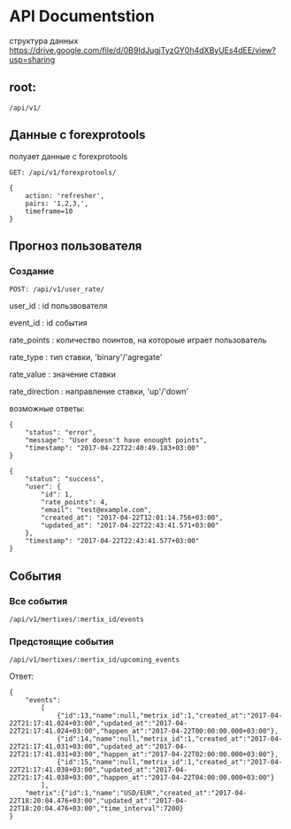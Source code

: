 # API Documentstion 

структура данных
https://drive.google.com/file/d/0B9IdJugjTyzGY0h4dXByUEs4dEE/view?usp=sharing

## root:
```
/api/v1/
```

## Данные с forexprotools
полуает данные с forexprotools
```
GET: /api/v1/forexprotools/

```

```
{
    action: 'refresher',
    pairs: '1,2,3,',
    timeframe=10
}
```

## Прогноз пользователя
### Создание
``` 
POST: /api/v1/user_rate/
```
user_id
: id пользвователя

event_id
: id события

rate_points
: количество поинтов, на котороые играет пользователь
 
rate_type
: тип ставки, 'binary'/'agregate'

rate_value
: значение ставки

rate_direction
: направление ставки, 'up'/'down'

возможные ответы:
```
{
    "status": "error",
    "message": "User doesn't have enought points",
    "timestamp": "2017-04-22T22:40:49.183+03:00"
}
```
```
{
    "status": "success",
    "user": {
        "id": 1,
        "rate_points": 4,
        "email": "test@example.com",
        "created_at": "2017-04-22T12:01:14.756+03:00",
        "updated_at": "2017-04-22T22:43:41.571+03:00"
    },
    "timestamp": "2017-04-22T22:43:41.577+03:00"
}
```

## События
### Все события
```
/api/v1/mertixes/:mertix_id/events
```
### Предстоящие события
```
/api/v1/mertixes/:mertix_id/upcoming_events
```
Ответ:
```
{
    "events":
        [
            {"id":13,"name":null,"metrix_id":1,"created_at":"2017-04-22T21:17:41.024+03:00","updated_at":"2017-04-22T21:17:41.024+03:00","happen_at":"2017-04-22T00:00:00.000+03:00"},
            {"id":14,"name":null,"metrix_id":1,"created_at":"2017-04-22T21:17:41.031+03:00","updated_at":"2017-04-22T21:17:41.031+03:00","happen_at":"2017-04-22T02:00:00.000+03:00"},
            {"id":15,"name":null,"metrix_id":1,"created_at":"2017-04-22T21:17:41.038+03:00","updated_at":"2017-04-22T21:17:41.038+03:00","happen_at":"2017-04-22T04:00:00.000+03:00"}
        ],
    "metrix":{"id":1,"name":"USD/EUR","created_at":"2017-04-22T18:20:04.476+03:00","updated_at":"2017-04-22T18:20:04.476+03:00","time_interval":7200}
}
```